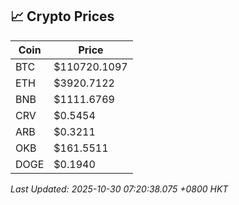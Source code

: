 ## 📈 Crypto Prices

| Coin | Price |
| ---- | ----- |
| BTC | $110720.1097 |
| ETH | $3920.7122 |
| BNB | $1111.6769 |
| CRV | $0.5454 |
| ARB | $0.3211 |
| OKB | $161.5511 |
| DOGE | $0.1940 |

_Last Updated: 2025-10-30 07:20:38.075 +0800 HKT_